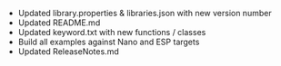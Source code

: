 * Updated library.properties & libraries.json with new version number
* Updated README.md
* Updated keyword.txt with new functions / classes
* Build all examples against Nano and ESP targets
* Updated ReleaseNotes.md
